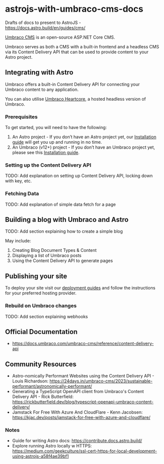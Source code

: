 # astrojs-with-umbraco-cms-docs
Drafts of docs to present to AstroJS - https://docs.astro.build/en/guides/cms/

[Umbraco CMS](https://umbraco.com/) is an open-source ASP.NET Core CMS.

Umbraco serves as both a CMS with a built-in frontend and a headless CMS via its Content Delivery API that can be used to provide content to your Astro project.

## Integrating with Astro

Umbraco offers a built-in Content Delivery API for connecting your Umbraco content to any application.

You can also utilise [Umbraco Heartcore](https://umbraco.com/products/umbraco-heartcore/), a hosted headless version of Umbraco.

### Prerequisites

To get started, you will need to have the following:

1. An Astro project - If you don’t have an Astro project yet, our [Installation guide](https://docs.astro.build/en/install/auto/) will get you up and running in no time.
2. An Umbraco (v12+) project - If you don’t have an Umbraco project yet, please see this [Installation guide](https://docs.umbraco.com/umbraco-cms/fundamentals/setup/install/).

### Setting up the Content Delivery API

TODO: Add explanation on setting up Content Delivery API, locking down with key, etc.

### Fetching Data

TODO: Add explanation of simple data fetch for a page

## Building a blog with Umbraco and Astro

TODO: Add section explaining how to create a simple blog

May include:
1. Creating Blog Document Types & Content
2. Displaying a list of Umbraco posts
3. Using the Content Delivery API to generate pages

## Publishing your site

To deploy your site visit our [deployment guides](https://docs.astro.build/en/guides/deploy/) and follow the instructions for your preferred hosting provider.

### Rebuild on Umbraco changes

TODO: Add section explaining webhooks

## Official Documentation
- https://docs.umbraco.com/umbraco-cms/reference/content-delivery-api

## Community Resources

- Astro-nomically Performant Websites using the Content Delivery API - Louis Richardson: https://24days.in/umbraco-cms/2023/sustainable-performant/astronomically-performant/
- Generating a TypeScript OpenAPI client from Umbraco's Content Delivery API - Rick Butterfield: https://rickbutterfield.dev/blog/typescript-openapi-umbraco-content-delivery/
- Jamstack For Free With Azure And CloudFlare - Kenn Jacobsen: https://kjac.dev/posts/jamstack-for-free-with-azure-and-cloudflare/

### Notes

- Guide for writing Astro docs: https://contribute.docs.astro.build/
- Explore running Astro locally w HTTPS: https://medium.com/geekculture/ssl-cert-https-for-local-development-using-astrojs-a58f4ae39bf1
